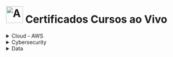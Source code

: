 <!-- # Cursos ao Vivo -->
# <img src="https://raw.githubusercontent.com/Tarikul-Islam-Anik/Animated-Fluent-Emojis/master/Emojis/People/Man%20Teacher.png" alt="Ao Vivo" width="45px"> Certificados Cursos ao Vivo

<details><summary>Cloud - AWS</summary>
    <ul>
        <li><details><summary>Programa Desenvolvimento Profissional para Carreiras em Nuvem (DPCN) – Formação para Arquiteto de Soluções AWS</summary>
            <ul>
                <li><a href="../cert_ti/03-conclu/cloud/aws/(24-12-17)_Cert_DPCN_EDN.pdf">Certificado (PDF)</a></li>
                <li><strong>Plataforma:</strong> Escola da Nuvem (EDN)</li>
                <li><strong>Carga Horária:</strong> 110 Horas</li>
                <li><strong>Concluído em:</strong> 13/12/2024</li>
            </ul>
        </details></li>
        <li><details><summary>AWS Developer</summary>
            <ul>
                <li><a href="../cert_ti/03-conclu/cloud/aws/250602_Cert_AWS_Developer_PH_EDN.pdf">Certificado (PDF)</a></li>
                <li><strong>Plataforma:</strong> Escola da Nuvem (EDN)</li>
                <li><strong>Carga Horária:</strong> 155 Horas</li>
                <li><strong>Concluído em:</strong> 02/06/2025</li>
            </ul>
        </details></li>
    </ul>
</details>

<details><summary>Cybersecurity</summary>
    <ul>
        <li><details><summary>Cybersec Kensei</summary>
            <ul>
                <li><a href="../cert_ti/03-conclu/data/(22-01-28)_Cert_Eng_Dados_PH_SCA.png">Certificado (PDF)</a></li>
                <li><a href="">Pasta do Projeto</a></li>
                <li><strong>Plataforma:</strong> Vai na Web</li>
                <li><strong>Carga Horária:</strong> ?? horas</li>
                <li><strong>Período:</strong> 01/06/25 à 30/12/25</li>
            </ul>
        </details></li>
    </ul>
</details>

<details><summary>Data</summary>
    <ul>
        <li><details><summary>Engenharia de Dados</summary>
            <ul>
                <li><a href="../cert_ti/03-conclu/data/(22-01-28)_Cert_Eng_Dados_PH_SCA.png">Certificado (PDF)</a></li>
                <li><a href="">Pasta do Projeto</a></li>
                <li><strong>Plataforma:</strong> SoulCode Academy</li>
                <li><strong>Carga Horária:</strong> 480 horas</li>
                <li><strong>Período:</strong> 25/10/21 à 28/01/22</li>
            </ul>
        </details></li>
    </ul>
</details>


<!-- 

<details><summary>Cloud - AWS</summary>
    <details>
        <summary>Programa Desenvolvimento Profissional para Carreiras em Nuvem (DPCN) – Formação para Arquiteto de Soluções AWS</summary>
        <ul>
            <li><a href="../cert_ti/03-conclu/cloud/aws/(24-12-17)_Cert_DPCN_EDN.pdf">Certificado (PDF)</a></li>
            <li><strong>Plataforma:</strong> Escola da Nuvem (EDN)</li>
            <li><strong>Carga Horária:</strong> 110 Horas</li>
            <li><strong>Concluído em:</strong> 13/12/2024</li>
        </ul>
    </details>
    <details>
        <summary>AWS Developer</summary>
        <ul>
            <li><a href="../cert_ti/03-conclu/cloud/aws/250602_Cert_AWS_Developer_PH_EDN.pdf">Certificado (PDF)</a></li>
            <li><strong>Plataforma:</strong> Escola da Nuvem (EDN)</li>
            <li><strong>Carga Horária:</strong> 155 Horas</li>
            <li><strong>Concluído em:</strong> 02/06/2025</li>
        </ul>
    </details>
</details>
<details><summary>Cybersecurity</summary>
    <details>
        <summary>Cybersec Kensei</summary>
        <ul>
            <li><a href="../cert_ti/03-conclu/data/(22-01-28)_Cert_Eng_Dados_PH_SCA.png">Certificado (PDF)</a></li>
            <li><a href="">Pasta do Projeto</a></li>
            <li><strong>Plataforma:</strong> Vai na Web</li>
            <li><strong>Carga Horária:</strong> ?? horas</li>
            <li><strong>Período:</strong> 01/06/25 à 30/12/25</li>
        </ul>
    </details>
</details>
<details><summary>Data</summary>
    <details>
        <summary>Engenharia de Dados</summary>
        <ul>
            <li><a href="../cert_ti/03-conclu/data/(22-01-28)_Cert_Eng_Dados_PH_SCA.png">Certificado (PDF)</a></li>
            <li><a href="">Pasta do Projeto</a></li>
            <li><strong>Plataforma:</strong> SoulCode Academy</li>
            <li><strong>Carga Horária:</strong> 480 horas</li>
            <li><strong>Período:</strong> 25/10/21 à 28/01/22</li>
        </ul>
    </details>
</details> -->

